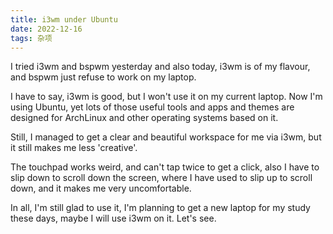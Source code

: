 ```yaml
---
title: i3wm under Ubuntu
date: 2022-12-16
tags: 杂项
---
```


I tried i3wm and bspwm yesterday and also today, i3wm is of my flavour, and bspwm  just refuse to work on my laptop.

I have to say, i3wm is good, but I won't use it on my current laptop. Now I'm using Ubuntu, yet lots of those useful tools and apps and themes are designed for ArchLinux and other operating systems based on it. 

Still, I managed to get a clear and beautiful workspace for me via i3wm, but it still makes me less 'creative'. 

The touchpad works weird, and can't tap twice to get a click, also I have to slip down to scroll down the screen, where I have used to slip up to scroll down, and it makes me very uncomfortable.

In all, I'm still glad to use it, I'm planning to get a new laptop for my study these days, maybe I will use i3wm on it. Let's see.
